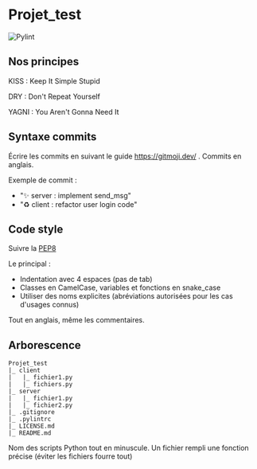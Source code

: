 # Projet_test
![Pylint](https://github.com/LynneYeung959/Projet_test/actions/workflows/pylint.yml/badge.svg)

## Nos principes 

KISS : Keep It Simple Stupid

DRY : Don't Repeat Yourself

YAGNI : You Aren't Gonna Need It

## Syntaxe commits

Écrire les commits en suivant le guide https://gitmoji.dev/ .
Commits en anglais. 

Exemple de commit : 
 - ":sparkles: server : implement send_msg"
 - ":recycle: client : refactor user login code"

## Code style

Suivre la [PEP8](https://www.python.org/dev/peps/pep-0008/)

Le principal :
 - Indentation avec 4 espaces (pas de tab)
 - Classes en CamelCase, variables et fonctions en snake_case
 - Utiliser des noms explicites (abréviations autorisées pour les cas d'usages connus)

Tout en anglais, même les commentaires.

## Arborescence

```
Projet_test
|_ client
|   |_ fichier1.py
|   |_ fichiers.py
|_ server
|   |_ fichier1.py
|   |_ fichier2.py
|_ .gitignore
|_ .pylintrc
|_ LICENSE.md
|_ README.md
```

Nom des scripts Python tout en minuscule.
Un fichier rempli une fonction précise (éviter les fichiers fourre tout)
